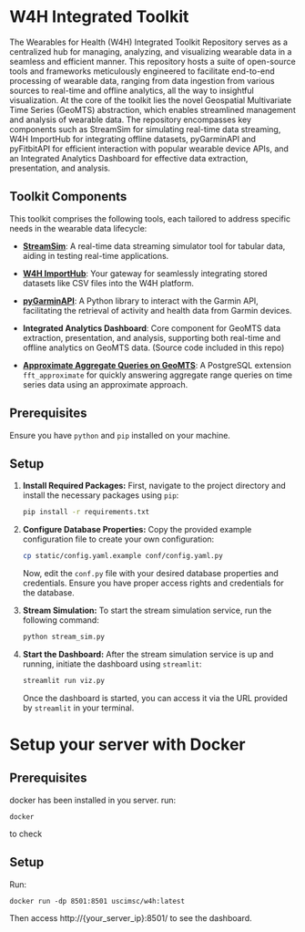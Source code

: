 # W4H Integrated Toolkit
The Wearables for Health (W4H) Integrated Toolkit Repository serves as a centralized hub for managing, analyzing, and visualizing wearable data in a seamless and efficient manner. This repository hosts a suite of open-source tools and frameworks meticulously engineered to facilitate end-to-end processing of wearable data, ranging from data ingestion from various sources to real-time and offline analytics, all the way to insightful visualization. At the core of the toolkit lies the novel Geospatial Multivariate Time Series (GeoMTS) abstraction, which enables streamlined management and analysis of wearable data. The repository encompasses key components such as StreamSim for simulating real-time data streaming, W4H ImportHub for integrating offline datasets, pyGarminAPI and pyFitbitAPI for efficient interaction with popular wearable device APIs, and an Integrated Analytics Dashboard for effective data extraction, presentation, and analysis.

## Toolkit Components
This toolkit comprises the following tools, each tailored to address specific needs in the wearable data lifecycle:

- **[StreamSim](https://github.com/USC-InfoLab/StreamSim)**: A real-time data streaming simulator tool for tabular data, aiding in testing real-time applications.

- **[W4H ImportHub](https://github.com/USC-InfoLab/W4H-ImportHub)**: Your gateway for seamlessly integrating stored datasets like CSV files into the W4H platform.

- **[pyGarminAPI](https://github.com/USC-InfoLab/pyGarminAPI)**: A Python library to interact with the Garmin API, facilitating the retrieval of activity and health data from Garmin devices.

- **Integrated Analytics Dashboard**: Core component for GeoMTS data extraction, presentation, and analysis, supporting both real-time and offline analytics on GeoMTS data. (Source code included in this repo)

- **[Approximate Aggregate Queries on GeoMTS](https://github.com/USC-InfoLab/fft_approximate)**: A PostgreSQL extension `fft_approximate` for quickly answering aggregate range queries on time series data using an approximate approach.


## Prerequisites
Ensure you have `python` and `pip` installed on your machine.

## Setup
1. **Install Required Packages:**
First, navigate to the project directory and install the necessary packages using `pip`:
    ```bash
    pip install -r requirements.txt
    ```

2. **Configure Database Properties:**
Copy the provided example configuration file to create your own configuration:
    ```bash
    cp static/config.yaml.example conf/config.yaml.py
    ```
    Now, edit the `conf.py` file with your desired database properties and credentials. Ensure you have proper access rights and credentials for the database.

3. **Stream Simulation:**
To start the stream simulation service, run the following command:
    ```bash
    python stream_sim.py
    ```

4. **Start the Dashboard:**
After the stream simulation service is up and running, initiate the dashboard using `streamlit`:
    ```bash
    streamlit run viz.py
    ```
    Once the dashboard is started, you can access it via the URL provided by `streamlit` in your terminal.

# Setup your server with Docker  

## Prerequisites
docker has been installed in you server. run:  
```shell
docker
```

to check
## Setup

Run:
   ```shell
   docker run -dp 8501:8501 uscimsc/w4h:latest 
   ```
Then access http://{your_server_ip}:8501/ to see the dashboard.
